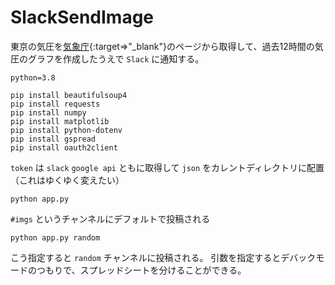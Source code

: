 # SlackSendImage
東京の気圧を[気象庁](https://www.jma.go.jp/jp/amedas_h/today-44132.html){:target=>"_blank"}のページから取得して、過去12時間の気圧のグラフを作成したうえで `Slack` に通知する。

```
python=3.8
```

```
pip install beautifulsoup4
pip install requests
pip install numpy
pip install matplotlib
pip install python-dotenv
pip install gspread
pip install oauth2client
```
`token` は `slack` `google api` ともに取得して `json` をカレントディレクトリに配置（これはゆくゆく変えたい）

```shell=
python app.py
```
`#imgs` というチャンネルにデフォルトで投稿される

```shell=
python app.py random
```
こう指定すると `random` チャンネルに投稿される。
引数を指定するとデバックモードのつもりで、スプレッドシートを分けることができる。
